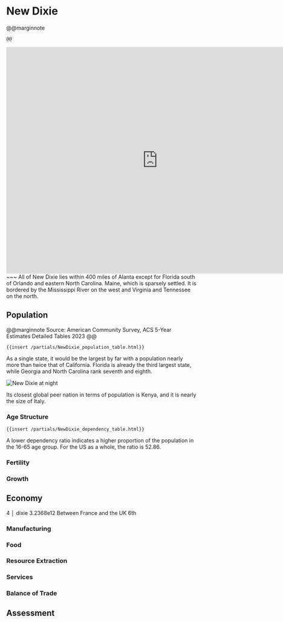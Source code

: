 # New Dixie

@@marginnote
~~~<img src="/img/dixie.png" style="width: 100%; display: block;">~~~
@@

~~~
<iframe 
	src="https://njal.s3.us-west-2.amazonaws.com/Atlanta.html" 
	title="Atlanta area map" 
	width="800" 
	height="600" 
	frameborder="0" 
	scrolling="yes">
</iframe>
~~~
All of New Dixie lies within 400 miles of Alanta except for Florida south of Orlando and eastern North Carolina. Maine, which is sparsely settled. It is bordered by the Mississippi River on the west and Virginia and Tennessee on the north.

## Population
@@marginnote
Source: American Community Survey, ACS 5-Year Estimates Detailed Tables 2023
@@

~~~
{{insert /partials/NewDixie_population_table.html}}	
~~~


As a single state, it would be the largest by far with a population nearly more than twice that of California. Florida is already the third largest state, while Georgia and North Carolina rank seventh and eighth.

![New Dixie at night](/img/dixie_at_night.png)

Its closest global peer nation in terms of population is Kenya, and it is nearly the size of Italy.

### Age Structure

~~~
{{insert /partials/NewDixie_dependency_table.html}}	
~~~

A lower dependency ratio indicates a higher proportion of the population in the 16-65 age group. For the US as a whole, the ratio is 52.86.

### Fertility
### Growth
## Economy
4 │ dixie       3.2368e12
Between France and the UK 6th
### Manufacturing
### Food
### Resource Extraction
### Services
### Balance of Trade

## Assessment
	